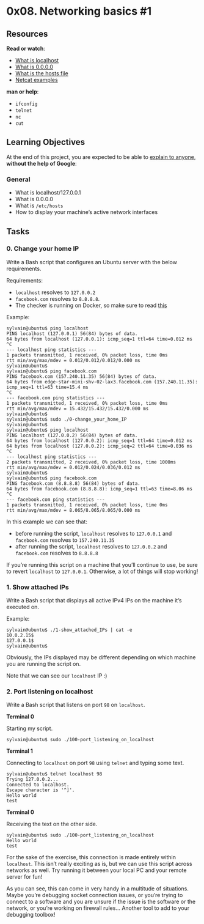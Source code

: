 # 0x08. Networking basics #1
## Resources

**Read or watch**:

-   [What is localhost](https://intranet.hbtn.io/rltoken/7SedZ8ILSQulYf7xzSbraQ "What is localhost")
-   [What is 0.0.0.0](https://intranet.hbtn.io/rltoken/n5IFAt_OWGJtGW33t7Jfag "What is 0.0.0.0")
-   [What is the hosts file](https://intranet.hbtn.io/rltoken/21l3Uqizr3LpA1ZGrYPg3g "What is the hosts file")
-   [Netcat examples](https://intranet.hbtn.io/rltoken/uMleIIzkRoR2w8EkwItSEg "Netcat examples")

**man or help**:

-   `ifconfig`
-   `telnet`
-   `nc`
-   `cut`

## Learning Objectives

At the end of this project, you are expected to be able to  [explain to anyone](https://intranet.hbtn.io/rltoken/UA6j9R2vVJdY5a67AZAv4w "explain to anyone"),  **without the help of Google**:

### General

-   What is localhost/127.0.0.1
-   What is 0.0.0.0
-   What is  `/etc/hosts`
-   How to display your machine’s active network interfaces
## Tasks

### 0. Change your home IP

Write a Bash script that configures an Ubuntu server with the below requirements.

Requirements:

-   `localhost`  resolves to  `127.0.0.2`
-   `facebook.com`  resolves to  `8.8.8.8`.
-   The checker is running on Docker, so make sure to read  [this](https://intranet.hbtn.io/rltoken/8PP1z09aHTqgTjyvET6-hg "this")

Example:

```
sylvain@ubuntu$ ping localhost
PING localhost (127.0.0.1) 56(84) bytes of data.
64 bytes from localhost (127.0.0.1): icmp_seq=1 ttl=64 time=0.012 ms
^C
--- localhost ping statistics ---
1 packets transmitted, 1 received, 0% packet loss, time 0ms
rtt min/avg/max/mdev = 0.012/0.012/0.012/0.000 ms
sylvain@ubuntu$
sylvain@ubuntu$ ping facebook.com
PING facebook.com (157.240.11.35) 56(84) bytes of data.
64 bytes from edge-star-mini-shv-02-lax3.facebook.com (157.240.11.35): icmp_seq=1 ttl=63 time=15.4 ms
^C
--- facebook.com ping statistics ---
1 packets transmitted, 1 received, 0% packet loss, time 0ms
rtt min/avg/max/mdev = 15.432/15.432/15.432/0.000 ms
sylvain@ubuntu$
sylvain@ubuntu$ sudo ./0-change_your_home_IP
sylvain@ubuntu$
sylvain@ubuntu$ ping localhost
PING localhost (127.0.0.2) 56(84) bytes of data.
64 bytes from localhost (127.0.0.2): icmp_seq=1 ttl=64 time=0.012 ms
64 bytes from localhost (127.0.0.2): icmp_seq=2 ttl=64 time=0.036 ms
^C
--- localhost ping statistics ---
2 packets transmitted, 2 received, 0% packet loss, time 1000ms
rtt min/avg/max/mdev = 0.012/0.024/0.036/0.012 ms
sylvain@ubuntu$
sylvain@ubuntu$ ping facebook.com
PING facebook.com (8.8.8.8) 56(84) bytes of data.
64 bytes from facebook.com (8.8.8.8): icmp_seq=1 ttl=63 time=8.06 ms
^C
--- facebook.com ping statistics ---
1 packets transmitted, 1 received, 0% packet loss, time 0ms
rtt min/avg/max/mdev = 8.065/8.065/8.065/0.000 ms

```

In this example we can see that:

-   before running the script,  `localhost`  resolves to  `127.0.0.1`  and  `facebook.com`  resolves to  `157.240.11.35`
-   after running the script,  `localhost`  resolves to  `127.0.0.2`  and  `facebook.com`  resolves to  `8.8.8.8`

If you’re running this script on a machine that you’ll continue to use, be sure to revert  `localhost`  to  `127.0.0.1`. Otherwise, a lot of things will stop working!

### 1. Show attached IPs

Write a Bash script that displays all active IPv4 IPs on the machine it’s executed on.

Example:

```
sylvain@ubuntu$ ./1-show_attached_IPs | cat -e
10.0.2.15$
127.0.0.1$
sylvain@ubuntu$

```

Obviously, the IPs displayed may be different depending on which machine you are running the script on.

Note that we can see our  `localhost`  IP :)
### 2. Port listening on localhost


Write a Bash script that listens on port  `98`  on  `localhost`.

**Terminal 0**

Starting my script.

```
sylvain@ubuntu$ sudo ./100-port_listening_on_localhost

```

**Terminal 1**

Connecting to  `localhost`  on port  `98`  using  `telnet`  and typing some text.

```
sylvain@ubuntu$ telnet localhost 98
Trying 127.0.0.2...
Connected to localhost.
Escape character is '^]'.
Hello world
test

```

**Terminal 0**

Receiving the text on the other side.

```
sylvain@ubuntu$ sudo ./100-port_listening_on_localhost
Hello world
test

```

For the sake of the exercise, this connection is made entirely within  `localhost`. This isn’t really exciting as is, but we can use this script across networks as well. Try running it between your local PC and your remote server for fun!

As you can see, this can come in very handy in a multitude of situations. Maybe you’re debugging socket connection issues, or you’re trying to connect to a software and you are unsure if the issue is the software or the network, or you’re working on firewall rules… Another tool to add to your debugging toolbox!
